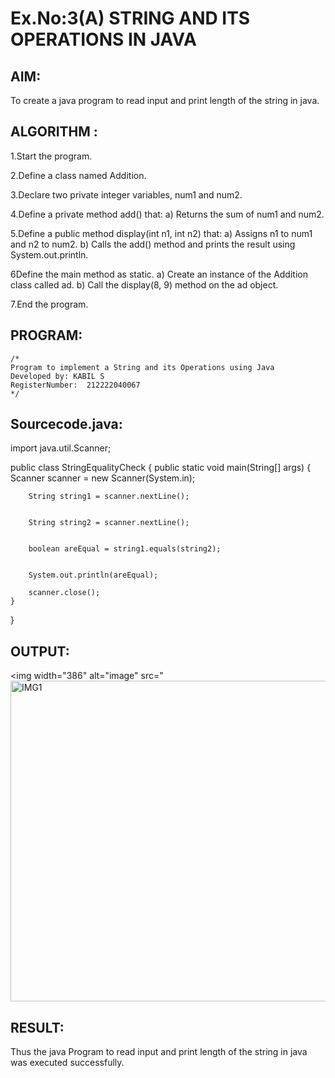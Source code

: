 # Ex.No:3(A)  STRING AND ITS OPERATIONS IN JAVA
## AIM:
To create a java program to read input and print length of the string in java.

## ALGORITHM :
1.Start the program.

2.Define a class named Addition.

3.Declare two private integer variables, num1 and num2.

4.Define a private method add() that:
a)  Returns the sum of num1 and num2.

5.Define a public method display(int n1, int n2) that:
a)  Assigns n1 to num1 and n2 to num2.
b)  Calls the add() method and prints the result using System.out.println.

6Define the main method as static.
a)  Create an instance of the Addition class called ad.
b)  Call the display(8, 9) method on the ad object.

7.End the program.

## PROGRAM:
 ```
/*
Program to implement a String and its Operations using Java
Developed by: KABIL S
RegisterNumber:  212222040067
*/
```

## Sourcecode.java:
import java.util.Scanner;

public class StringEqualityCheck {
    public static void main(String[] args) {
        Scanner scanner = new Scanner(System.in);

        
        
        String string1 = scanner.nextLine();

       
        String string2 = scanner.nextLine();

        
        boolean areEqual = string1.equals(string2);

       
        System.out.println(areEqual);

        scanner.close();
    }
}


## OUTPUT:


<img width="386" alt="image" src="<img width="513" alt="IMG1" src="https://github.com/user-attachments/assets/efe35baa-fdd2-4dea-a602-c54201aee16d" />



## RESULT:
Thus the java Program to read input and print length of the string in java was executed successfully.

